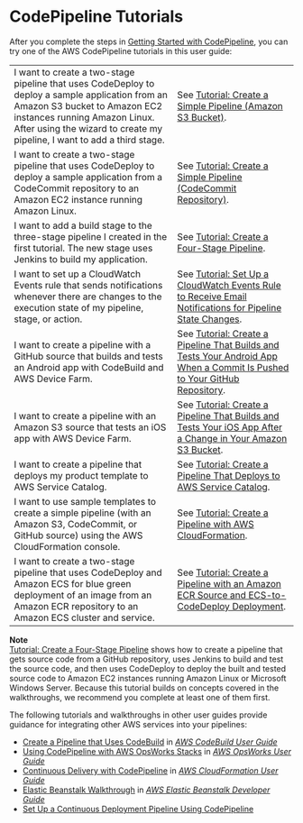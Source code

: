 # CodePipeline Tutorials<a name="tutorials"></a>

After you complete the steps in [Getting Started with CodePipeline](getting-started-codepipeline.md), you can try one of the AWS CodePipeline tutorials in this user guide: 


|  |  | 
| --- |--- |
| I want to create a two\-stage pipeline that uses CodeDeploy to deploy a sample application from an Amazon S3 bucket to Amazon EC2 instances running Amazon Linux\. After using the wizard to create my pipeline, I want to add a third stage\. | See [Tutorial: Create a Simple Pipeline \(Amazon S3 Bucket\)](tutorials-simple-s3.md)\. | 
| I want to create a two\-stage pipeline that uses CodeDeploy to deploy a sample application from a CodeCommit repository to an Amazon EC2 instance running Amazon Linux\. | See [Tutorial: Create a Simple Pipeline \(CodeCommit Repository\)](tutorials-simple-codecommit.md)\. | 
| I want to add a build stage to the three\-stage pipeline I created in the first tutorial\. The new stage uses Jenkins to build my application\. | See [Tutorial: Create a Four\-Stage Pipeline](tutorials-four-stage-pipeline.md)\. | 
| I want to set up a CloudWatch Events rule that sends notifications whenever there are changes to the execution state of my pipeline, stage, or action\. | See [Tutorial: Set Up a CloudWatch Events Rule to Receive Email Notifications for Pipeline State Changes](tutorials-cloudwatch-sns-notifications.md)\. | 
| I want to create a pipeline with a GitHub source that builds and tests an Android app with CodeBuild and AWS Device Farm\. | See [Tutorial: Create a Pipeline That Builds and Tests Your Android App When a Commit Is Pushed to Your GitHub Repository](tutorials-codebuild-devicefarm.md)\. | 
| I want to create a pipeline with an Amazon S3 source that tests an iOS app with AWS Device Farm\. | See [Tutorial: Create a Pipeline That Builds and Tests Your iOS App After a Change in Your Amazon S3 Bucket](tutorials-codebuild-devicefarm-S3.md)\. | 
| I want to create a pipeline that deploys my product template to AWS Service Catalog\. | See [Tutorial: Create a Pipeline That Deploys to AWS Service Catalog](tutorials-S3-servicecatalog.md)\. | 
| I want to use sample templates to create a simple pipeline \(with an Amazon S3, CodeCommit, or GitHub source\) using the AWS CloudFormation console\. | See [Tutorial: Create a Pipeline with AWS CloudFormation](tutorials-cloudformation.md)\. | 
| I want to create a two\-stage pipeline that uses CodeDeploy and Amazon ECS for blue green deployment of an image from an Amazon ECR repository to an Amazon ECS cluster and service\. | See [Tutorial: Create a Pipeline with an Amazon ECR Source and ECS\-to\-CodeDeploy Deployment](tutorials-ecs-ecr-codedeploy.md)\. | 

**Note**  
[Tutorial: Create a Four\-Stage Pipeline](tutorials-four-stage-pipeline.md) shows how to create a pipeline that gets source code from a GitHub repository, uses Jenkins to build and test the source code, and then uses CodeDeploy to deploy the built and tested source code to Amazon EC2 instances running Amazon Linux or Microsoft Windows Server\. Because this tutorial builds on concepts covered in the walkthroughs, we recommend you complete at least one of them first\.

The following tutorials and walkthroughs in other user guides provide guidance for integrating other AWS services into your pipelines:
+ [Create a Pipeline that Uses CodeBuild](https://docs.aws.amazon.com/codebuild/latest/userguide/how-to-create-pipeline.html#pipelines-create-console) in *[AWS CodeBuild User Guide](https://docs.aws.amazon.com/codebuild/latest/userguide/)*
+  [Using CodePipeline with AWS OpsWorks Stacks](https://docs.aws.amazon.com/opsworks/latest/userguide/other-services-cp.html) in *[AWS OpsWorks User Guide](https://docs.aws.amazon.com/opsworks/latest/userguide/)*
+ [Continuous Delivery with CodePipeline](https://docs.aws.amazon.com/AWSCloudFormation/latest/UserGuide/continuous-delivery-codepipeline.html) in *[AWS CloudFormation User Guide](https://docs.aws.amazon.com/AWSCloudFormation/latest/UserGuide/)*
+ [Elastic Beanstalk Walkthrough](https://docs.aws.amazon.com/elasticbeanstalk/latest/dg/GettingStarted.Walkthrough.html) in *[AWS Elastic Beanstalk Developer Guide](https://docs.aws.amazon.com/elasticbeanstalk/latest/dg/)* 
+ [Set Up a Continuous Deployment Pipeline Using CodePipeline](https://aws.amazon.com/getting-started/tutorials/continuous-deployment-pipeline/)